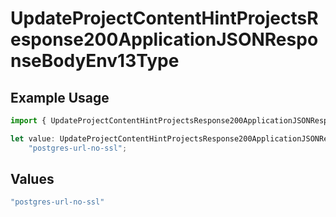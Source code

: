 # UpdateProjectContentHintProjectsResponse200ApplicationJSONResponseBodyEnv13Type

## Example Usage

```typescript
import { UpdateProjectContentHintProjectsResponse200ApplicationJSONResponseBodyEnv13Type } from "@simplesagar/vercel/models/updateprojectop.js";

let value: UpdateProjectContentHintProjectsResponse200ApplicationJSONResponseBodyEnv13Type =
    "postgres-url-no-ssl";
```

## Values

```typescript
"postgres-url-no-ssl"
```